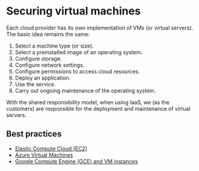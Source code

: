 # Securing virtual machines

Each cloud provider has its own implementation of VMs (or virtual servers). The basic idea remains the same:

1. Select a machine type (or size).
2. Select a preinstalled image of an operating system.
3. Configure storage.
4. Configure network settings.
5. Configure permissions to access cloud resources.
6. Deploy an application.
7. Use the service.
8. Carry out ongoing maintenance of the operating system.

With the shared responsibility model, when using IaaS, we (as the customers) are responsible for the deployment and maintenance of virtual servers.

## Best practices

* [Elastic Compute Cloud (EC2)](../aws/ec2.md)
* [Azure Virtual Machines](../azure/vms.md)
* [Google Compute Engine (GCE) and VM instances](../gcp/gce.md)